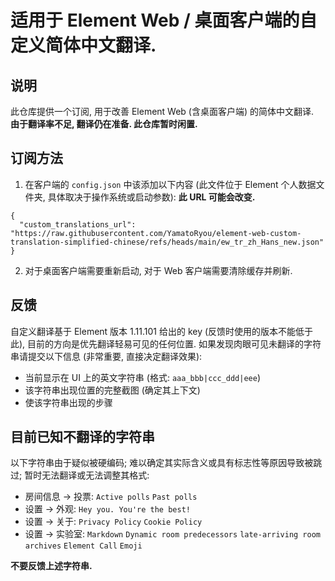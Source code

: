 # 适用于 Element Web / 桌面客户端的自定义简体中文翻译.
## 说明
此仓库提供一个订阅, 用于改善 Element Web (含桌面客户端) 的简体中文翻译.  
**由于翻译率不足, 翻译仍在准备. 此仓库暂时闲置.**

## 订阅方法
1. 在客户端的 `config.json` 中该添加以下内容 (此文件位于 Element 个人数据文件夹, 具体取决于操作系统或启动参数):
   **此 URL 可能会改变.**
```
{
  "custom_translations_url": "https://raw.githubusercontent.com/YamatoRyou/element-web-custom-translation-simplified-chinese/refs/heads/main/ew_tr_zh_Hans_new.json"
}
```  
2. 对于桌面客户端需要重新启动, 对于 Web 客户端需要清除缓存并刷新.

## 反馈
自定义翻译基于 Element 版本 1.11.101 给出的 key (反馈时使用的版本不能低于此), 目前的方向是优先翻译轻易可见的任何位置.
如果发现肉眼可见未翻译的字符串请提交以下信息 (非常重要, 直接决定翻译效果):
- 当前显示在 UI 上的英文字符串 (格式: `aaa_bbb|ccc_ddd|eee`)
- 该字符串出现位置的完整截图 (确定其上下文)
- 使该字符串出现的步骤

## 目前已知不翻译的字符串
以下字符串由于疑似被硬编码; 难以确定其实际含义或具有标志性等原因导致被跳过; 暂时无法翻译或无法调整其格式:  
- 房间信息 -> 投票:
  `Active polls`
  `Past polls`  
- 设置 -> 外观:
  `Hey you. You're the best!`  
- 设置 -> 关于:
  `Privacy Policy`
  `Cookie Policy`  
- 设置 -> 实验室:
  `Markdown`
  `Dynamic room predecessors`
  `late-arriving room archives`
  `Element Call`
  `Emoji`

**不要反馈上述字符串.**
